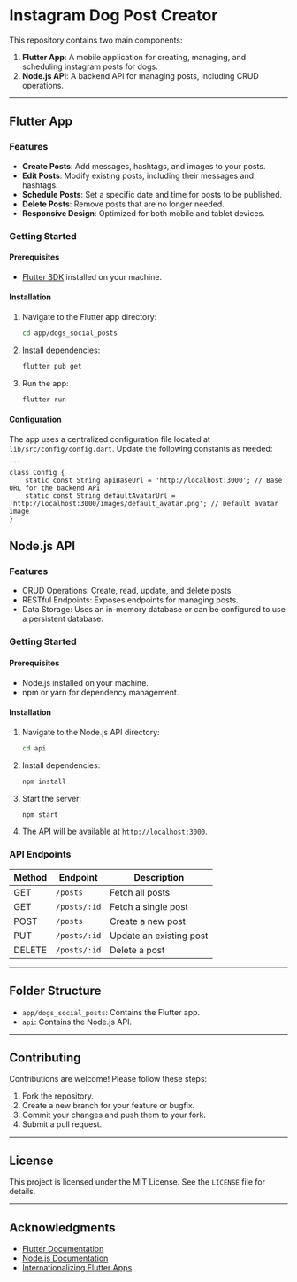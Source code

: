 # Instagram Dog Post Creator

This repository contains two main components:

1. **Flutter App**: A mobile application for creating, managing, and scheduling instagram posts for dogs.
2. **Node.js API**: A backend API for managing posts, including CRUD operations.

---

## Flutter App

### Features

- **Create Posts**: Add messages, hashtags, and images to your posts.
- **Edit Posts**: Modify existing posts, including their messages and hashtags.
- **Schedule Posts**: Set a specific date and time for posts to be published.
- **Delete Posts**: Remove posts that are no longer needed.
- **Responsive Design**: Optimized for both mobile and tablet devices.

### Getting Started

#### Prerequisites

- [Flutter SDK](https://flutter.dev/docs/get-started/install) installed on your machine.

#### Installation

1. Navigate to the Flutter app directory:
   ```bash
   cd app/dogs_social_posts
   
2. Install dependencies:
    ```bash
    flutter pub get
    
3. Run the app:
    ```bash
    flutter run
    
#### Configuration

The app uses a centralized configuration file located at `lib/src/config/config.dart`. Update the following constants as needed:
    
    ```
    class Config {
        static const String apiBaseUrl = 'http://localhost:3000'; // Base URL for the backend API
        static const String defaultAvatarUrl = 'http://localhost:3000/images/default_avatar.png'; // Default avatar image
    }


## Node.js API

### Features

- CRUD Operations: Create, read, update, and delete posts.
- RESTful Endpoints: Exposes endpoints for managing posts.
- Data Storage: Uses an in-memory database or can be configured to use a persistent database.

### Getting Started

#### Prerequisites

- Node.js installed on your machine.
- npm or yarn for dependency management.

#### Installation
1. Navigate to the Node.js API directory:

    ```bash
    cd api

2. Install dependencies:

    ```bash
    npm install
    
3. Start the server:

    ```bash
    npm start

4. The API will be available at `http://localhost:3000`.

### API Endpoints

| Method | Endpoint          | Description               |
|--------|-------------------|---------------------------|
| GET    | `/posts`          | Fetch all posts           |
| GET    | `/posts/:id`      | Fetch a single post       |
| POST   | `/posts`          | Create a new post         |
| PUT    | `/posts/:id`      | Update an existing post   |
| DELETE | `/posts/:id`      | Delete a post             |

---

## Folder Structure

- `app/dogs_social_posts`: Contains the Flutter app.
- `api`: Contains the Node.js API.

---

## Contributing

Contributions are welcome! Please follow these steps:

1. Fork the repository.
2. Create a new branch for your feature or bugfix.
3. Commit your changes and push them to your fork.
4. Submit a pull request.

---

## License

This project is licensed under the MIT License. See the `LICENSE` file for details.

---

## Acknowledgments

- [Flutter Documentation](https://flutter.dev/docs)
- [Node.js Documentation](https://nodejs.org/en/docs/)
- [Internationalizing Flutter Apps](https://flutter.dev/docs/development/accessibility-and-localization/internationalization)






